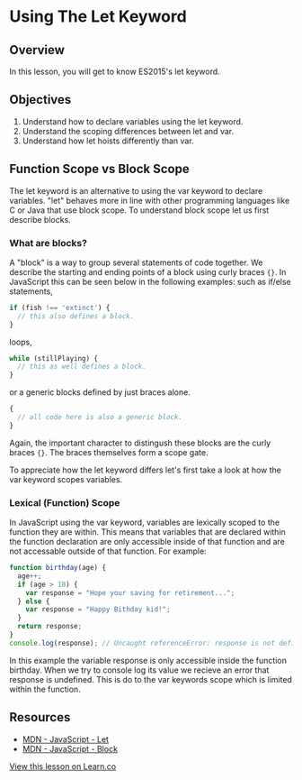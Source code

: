 # Using The Let Keyword

## Overview

In this lesson, you will get to know ES2015's let keyword.

## Objectives

1. Understand how to declare variables using the let keyword.
2. Understand the scoping differences between let and var.
3. Understand how let hoists differently than var.

<!-- iframe of video lecture goes here -->

## Function Scope vs Block Scope

The let keyword is an alternative to using the var keyword to declare variables. "let" behaves more in line with other programming languages like C or Java that use block scope. To understand block scope let us first describe blocks.

### What are blocks?

A "block" is a way to group several statements of code together. We describe the starting and ending points of a block using curly braces `{}`. In JavaScript this can be seen below in the following examples: such as if/else statements,  
```javascript
if (fish !== 'extinct') {
  // this also defines a block.
}
```  
loops,  
```javascript
while (stillPlaying) {
  // this as well defines a block.
}
```  
or a generic blocks defined by just braces alone.  
```javascript
{
  // all code here is also a generic block.
}
```  
Again, the important character to distingush these blocks are the curly braces `{}`. The braces themselves form a scope gate.

To appreciate how the let keyword differs let's first take a look at how the var keyword scopes variables.

### Lexical (Function) Scope

In JavaScript using the var keyword, variables are lexically scoped to the function they are within. This means that variables that are declared within the function declaration are only accessible inside of that function and are not accessable outside of that function. For example:  
```javascript
function birthday(age) {
  age++;
  if (age > 18) {
    var response = "Hope your saving for retirement...";
  } else {
    var response = "Happy Bithday kid!";
  }
  return response;
}
console.log(response); // Uncaught referenceError: response is not defined.
```  
In this example the variable response is only accessible inside the function birthday. When we try to console log its value we recieve an error that response is undefined. This is do to the var keywords scope which is limited within the function.


## Resources

- [MDN - JavaScript - Let](https://developer.mozilla.org/en-US/docs/Web/JavaScript/Reference/Statements/let)
- [MDN - JavaScript - Block](https://developer.mozilla.org/en-US/docs/Web/JavaScript/Reference/Statements/block)

<a href='https://learn.co/lessons/es2015-let' data-visibility='hidden'>View this lesson on Learn.co</a>
